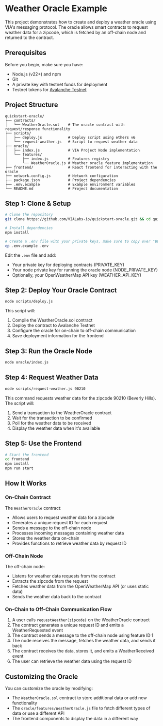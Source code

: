 # Weather Oracle Example

This project demonstrates how to create and deploy a weather oracle using VIA's messaging protocol. The oracle allows smart contracts to request weather data for a zipcode, which is fetched by an off-chain node and returned to the contract.

## Prerequisites

Before you begin, make sure you have:

- Node.js (v22+) and npm
- Git
- A private key with testnet funds for deployment
- Testnet tokens for [Avalanche Testnet](https://faucet.avax.network/)

## Project Structure

```
quickstart-oracle/
├── contracts/
│   └── WeatherOracle.sol    # The oracle contract with request/response functionality
├── scripts/
│   ├── deploy.js            # Deploy script using ethers v6
│   └── request-weather.js   # Script to request weather data
├── oracle/
│   ├── index.js             # VIA Project Node implementation
│   └── features/
│       ├── index.js         # Features registry
│       └── WeatherOracle.js # Weather oracle feature implementation
├── frontend/                # React frontend for interacting with the oracle
├── network.config.js        # Network configuration
├── package.json             # Project dependencies
├── .env.example             # Example environment variables
└── README.md                # Project documentation
```

## Step 1: Clone & Setup

```bash
# Clone the repository
git clone https://github.com/VIALabs-io/quickstart-oracle.git && cd quickstart-oracle

# Install dependencies
npm install

# Create a .env file with your private keys, make sure to copy over "BOOTSTRAP_PEERS" and do NOT edit the value
cp .env.example .env
```

Edit the `.env` file and add:
- Your private key for deploying contracts (PRIVATE_KEY)
- Your node private key for running the oracle node (NODE_PRIVATE_KEY)
- Optionally, your OpenWeatherMap API key (WEATHER_API_KEY)

## Step 2: Deploy Your Oracle Contract

```bash
node scripts/deploy.js
```

This script will:
1. Compile the WeatherOracle.sol contract
2. Deploy the contract to Avalanche Testnet
3. Configure the oracle for on-chain to off-chain communication
4. Save deployment information for the frontend

## Step 3: Run the Oracle Node

```bash
node oracle/index.js
```

## Step 4: Request Weather Data

```bash
node scripts/request-weather.js 90210
```

This command requests weather data for the zipcode 90210 (Beverly Hills). The script will:
1. Send a transaction to the WeatherOracle contract
2. Wait for the transaction to be confirmed
3. Poll for the weather data to be received
4. Display the weather data when it's available

## Step 5: Use the Frontend

```bash
# Start the frontend
cd frontend
npm install
npm run start
```

## How It Works

### On-Chain Contract

The `WeatherOracle` contract:
- Allows users to request weather data for a zipcode
- Generates a unique request ID for each request
- Sends a message to the off-chain node
- Processes incoming messages containing weather data
- Stores the weather data on-chain
- Provides functions to retrieve weather data by request ID

### Off-Chain Node

The off-chain node:
- Listens for weather data requests from the contract
- Extracts the zipcode from the request
- Fetches weather data from the OpenWeatherMap API (or uses static data)
- Sends the weather data back to the contract

### On-Chain to Off-Chain Communication Flow

1. A user calls `requestWeather(zipcode)` on the WeatherOracle contract
2. The contract generates a unique request ID and emits a WeatherRequested event
3. The contract sends a message to the off-chain node using feature ID 1
4. The node receives the message, fetches the weather data, and sends it back
5. The contract receives the data, stores it, and emits a WeatherReceived event
6. The user can retrieve the weather data using the request ID

## Customizing the Oracle

You can customize the oracle by modifying:

- The `WeatherOracle.sol` contract to store additional data or add new functionality
- The `oracle/features/WeatherOracle.js` file to fetch different types of data or use a different API
- The frontend components to display the data in a different way
